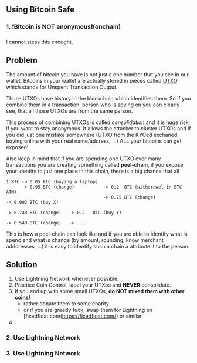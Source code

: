 ## Using Bitcoin Safe

### 1. ❗Bitcoin is NOT anonymous❗(onchain)
I cannot stess this enought. 

## Problem

The amount of bitcoin you have is not just a one number that you see in our wallet. 
Bitcoins in your wallet are actually stored in pieces called [UTXO](https://en.wikipedia.org/wiki/Unspent_transaction_output)
which stands for Unspent Transaction Output.

Those UTXOs have history in the blockchain which identifies them. So if you combine them in a transaction, person
who is spying on you can clearly see, that all those UTXOs are from the same person.

This process of combining UTXOs is called *consolidation* and it is huge risk if you want to stay anonymous. 
It allows the attacker to cluster UTXOs and if you did just one mistake somewhere 
(UTXO from the KYCed exchaned, buying online with your real name/address, ...) ALL your bitcoins can get exposed!

Also keep in mind that if you are spending one UTXO over many transactions you are creating something called **peel-chain**, 
if you expose your identity to just one place in this chain, there is a big chance that all 

```
1 BTC -> 0.05 BTC (buying a laptop)
      -> 0.95 BTC (change)           -> 0.2  BTC (withdrawel in BTC ATM)
                                     -> 0.75 BTC (change)                  -> 0.002 BTC (buy X)
                                                                           -> 0.748 BTC (change)   -> 0.2   BTC (buy Y)
                                                                                                   -> 0.548 BTC (change)   -> ...
 ```

This is how a peel-chain can look like and if you are able to identify what is spend and what is change 
(by amount, rounding, know merchant adddresses, ...) it is easy to identify such a chain a attribute it to 
the person.

## Solution
1. Use Lightning Network whenever possible.
2. Practice Coin Control, label your UTXos and **NEVER** consolidate.
4. If you end up with some small UTXOs, **do NOT mixed them with other coins!**
   - rather donate them to some charity
   - or if you are greedy fuck, swap them for Lightning on [fixedfloat.com(https://fixedfloat.com/) or similar
5. 

### 2. Use Lightning Network

### 3. Use Lightning Network
